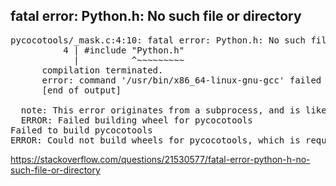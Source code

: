 ## fatal error: Python.h: No such file or directory  

<pre>
pycocotools/_mask.c:4:10: fatal error: Python.h: No such file or directory
          4 | #include "Python.h"
            |          ^~~~~~~~~~
      compilation terminated.
      error: command '/usr/bin/x86_64-linux-gnu-gcc' failed with exit code 1
      [end of output]
  
  note: This error originates from a subprocess, and is likely not a problem with pip.
  ERROR: Failed building wheel for pycocotools
Failed to build pycocotools
ERROR: Could not build wheels for pycocotools, which is required to install pyproject.toml-based projects
</pre>

https://stackoverflow.com/questions/21530577/fatal-error-python-h-no-such-file-or-directory  
